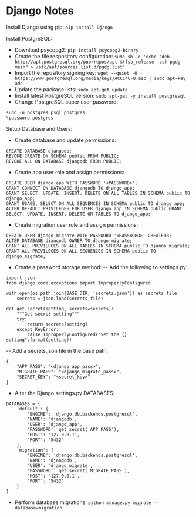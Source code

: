 # Django Notes

Install Django using pip:
```pip install Django```
  
Install PostgreSQL:
- Download psycopg2:
```pip install psycopg2-binary```
- Create the file respository configuration:
```sudo sh -c 'echo "deb http://apt.postgresql.org/pub/repos/apt $(lsb_release -cs)-pgdg main" > /etc/apt/sources.list.d/pgdg.list'```
- Import the repository signing key:
```wget --quiet -O - https://www.postgresql.org/media/keys/ACCC4CF8.asc | sudo apt-key add -```
- Update the package lists:
```sudo apt-get update```
- Install latest PostgreSQL version:
```sudo apt-get -y install postgresql```
- Change PostgreSQL super user password:
```
sudo -u postgres psql postgres
\password postgres
```
Setup Database and Users:
- Create database and update permissions:
```
CREATE DATABASE djangodb;
REVOKE CREATE ON SCHEMA public FROM PUBLIC;
REVOKE ALL ON DATABASE djangodb FROM PUBLIC;
```
- Create app user role and assign permissions:
```
CREATE USER django_app WITH PASSWORD '<PASSWORD>';
GRANT CONNECT ON DATABASE djangodb TO django_app;
GRANT SELECT, UPDATE, INSERT, DELETE ON ALL TABLES IN SCHEMA public TO django_app;
GRANT USAGE, SELECT ON ALL SEQUENCES IN SCHEMA public TO django_app;
ALTER DEFAULT PRIVILEGES FOR USER django_app IN SCHEMA public GRANT SELECT, UPDATE, INSERT, DELETE ON TABLES TO django_app;
```
- Create migration user role and assign permissions:
```
CREATE USER django_migrate WITH PASSWORD '<PASSWORD>' CREATEDB;
ALTER DATABASE djangodb OWNER TO django_migrate;
GRANT ALL PRIVILEGES ON ALL TABLES IN SCHEMA public TO django_migrate;
GRANT ALL PRIVILEGES ON ALL SEQUENCES IN SCHEMA public TO django_migrate;
```
- Create a password storage method:
-- Add the following to settings.py:
```
import json
from django.core.exceptions import ImproperlyConfigured

with open(os.path.join(BASE_DIR, 'secrets.json')) as secrets_file:
    secrets = json.load(secrets_file)

def get_secret(setting, secrets=secrets):
    """Get secret setting"""
    try:
        return secrets[setting]
    except KeyError:
        raise ImproperlyConfigured("Set the {} setting".format(setting))
```
-- Add a secrets.json file in the base path:
```
{
	"APP_PASS": "<django_app_pass>",
	"MIGRATE_PASS": "<django_migrate_pass>",
	"SECRET_KEY": "<secret_key>"
}

```
- Alter the Django settings.py DATABASES:
```
DATABASES = {
    'default': {
        'ENGINE': 'django.db.backends.postgresql',
        'NAME': 'djangodb',
        'USER': 'django_app',
        'PASSWORD': get_secret('APP_PASS'),
        'HOST': '127.0.0.1',
        'PORT': '5432'
    },
    'migration': {
        'ENGINE': 'django.db.backends.postgresql',
        'NAME': 'djangodb',
        'USER': 'django_migrate',
        'PASSWORD': get_secret('MIGRATE_PASS'),
        'HOST': '127.0.0.1',
        'PORT': '5432'
    }
}

```
- Perform database migrations:
```python manage.py migrate --database=migration```
